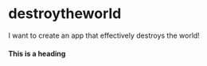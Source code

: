# destroytheworld
I want to create an app that effectively destroys the world!

#### This is a heading
